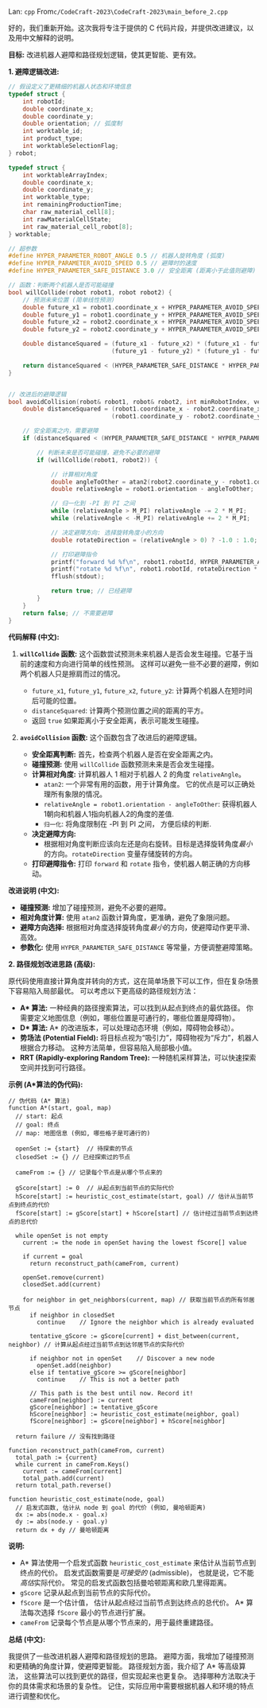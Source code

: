 Lan: `cpp` From`c/CodeCraft-2023\CodeCraft-2023\main_before_2.cpp`

好的，我们重新开始。这次我将专注于提供的 C 代码片段，并提供改进建议，以及用中文解释的说明。

**目标:** 改进机器人避障和路径规划逻辑，使其更智能、更有效。

**1. 避障逻辑改进:**

```c
// 假设定义了更精细的机器人状态和环境信息
typedef struct {
    int robotId;
    double coordinate_x;
    double coordinate_y;
    double orientation; // 弧度制
    int worktable_id;
    int product_type;
    int worktableSelectionFlag;
} robot;

typedef struct {
    int worktableArrayIndex;
    double coordinate_x;
    double coordinate_y;
    int worktable_type;
    int remainingProductionTime;
    char raw_material_cell[8];
    int rawMaterialCellState;
    int raw_material_cell_robot[8];
} worktable;

// 超参数
#define HYPER_PARAMETER_ROBOT_ANGLE 0.5 // 机器人旋转角度 (弧度)
#define HYPER_PARAMETER_AVOID_SPEED 0.5 // 避障时的速度
#define HYPER_PARAMETER_SAFE_DISTANCE 3.0 // 安全距离 (距离小于此值则避障)

// 函数：判断两个机器人是否可能碰撞
bool willCollide(robot robot1, robot robot2) {
    // 预测未来位置 (简单线性预测)
    double future_x1 = robot1.coordinate_x + HYPER_PARAMETER_AVOID_SPEED * cos(robot1.orientation);
    double future_y1 = robot1.coordinate_y + HYPER_PARAMETER_AVOID_SPEED * sin(robot1.orientation);
    double future_x2 = robot2.coordinate_x + HYPER_PARAMETER_AVOID_SPEED * cos(robot2.orientation);
    double future_y2 = robot2.coordinate_y + HYPER_PARAMETER_AVOID_SPEED * sin(robot2.orientation);

    double distanceSquared = (future_x1 - future_x2) * (future_x1 - future_x2) +
                             (future_y1 - future_y2) * (future_y1 - future_y2);

    return distanceSquared < (HYPER_PARAMETER_SAFE_DISTANCE * HYPER_PARAMETER_SAFE_DISTANCE);
}


// 改进后的避障逻辑
bool avoidCollision(robot& robot1, robot& robot2, int minRobotIndex, vector<robot>& robot_array) {
    double distanceSquared = (robot1.coordinate_x - robot2.coordinate_x) * (robot1.coordinate_x - robot2.coordinate_x) +
                             (robot1.coordinate_y - robot2.coordinate_y) * (robot1.coordinate_y - robot2.coordinate_y);

    // 安全距离之内，需要避障
    if (distanceSquared < (HYPER_PARAMETER_SAFE_DISTANCE * HYPER_PARAMETER_SAFE_DISTANCE)) {

        // 判断未来是否可能碰撞，避免不必要的避障
        if (willCollide(robot1, robot2)) {

            // 计算相对角度
            double angleToOther = atan2(robot2.coordinate_y - robot1.coordinate_y, robot2.coordinate_x - robot1.coordinate_x);
            double relativeAngle = robot1.orientation - angleToOther;

            // 归一化到 -PI 到 PI 之间
            while (relativeAngle > M_PI) relativeAngle -= 2 * M_PI;
            while (relativeAngle < -M_PI) relativeAngle += 2 * M_PI;

            // 决定避障方向: 选择旋转角度小的方向
            double rotateDirection = (relativeAngle > 0) ? -1.0 : 1.0;

            // 打印避障指令
            printf("forward %d %f\n", robot1.robotId, HYPER_PARAMETER_AVOID_SPEED); //稍微前进
            printf("rotate %d %f\n", robot1.robotId, rotateDirection * HYPER_PARAMETER_ROBOT_ANGLE);
            fflush(stdout);

            return true; // 已经避障
        }
    }
    return false; // 不需要避障
}
```

**代码解释 (中文):**

1.  **`willCollide` 函数:**  这个函数尝试预测未来机器人是否会发生碰撞。它基于当前的速度和方向进行简单的线性预测。  这样可以避免一些不必要的避障，例如两个机器人只是擦肩而过的情况。

    *   `future_x1`, `future_y1`, `future_x2`, `future_y2`:  计算两个机器人在短时间后可能的位置。
    *   `distanceSquared`:  计算两个预测位置之间的距离的平方。
    *   返回 `true` 如果距离小于安全距离，表示可能发生碰撞。

2.  **`avoidCollision` 函数:**  这个函数包含了改进后的避障逻辑。

    *   **安全距离判断:** 首先，检查两个机器人是否在安全距离之内。
    *   **碰撞预测:** 使用 `willCollide` 函数预测未来是否会发生碰撞。
    *   **计算相对角度:** 计算机器人 1 相对于机器人 2 的角度 `relativeAngle`。
        *   `atan2`:  一个非常有用的函数，用于计算角度。 它的优点是可以正确处理所有象限的情况。
        *   `relativeAngle = robot1.orientation - angleToOther`: 获得机器人1朝向和机器人1指向机器人2的角度的差值.
        *   `归一化`:  将角度限制在 -PI 到 PI 之间， 方便后续的判断.
    *   **决定避障方向:**
        *   根据相对角度判断应该向左还是向右旋转。目标是选择旋转角度*最小*的方向。`rotateDirection` 变量存储旋转的方向。
    *   **打印避障指令:** 打印 `forward` 和 `rotate` 指令，使机器人朝正确的方向移动。

**改进说明 (中文):**

*   **碰撞预测:**  增加了碰撞预测，避免不必要的避障。
*   **相对角度计算:** 使用 `atan2` 函数计算角度，更准确，避免了象限问题。
*   **避障方向选择:**  根据相对角度选择旋转角度*最小*的方向，使避障动作更平滑、高效。
*   **参数化:**  使用 `HYPER_PARAMETER_SAFE_DISTANCE` 等常量，方便调整避障策略。

**2. 路径规划改进思路 (高级):**

原代码使用直接计算角度并转向的方式，这在简单场景下可以工作，但在复杂场景下容易陷入局部最优。 可以考虑以下更高级的路径规划方法：

*   **A\* 算法:**  一种经典的路径搜索算法，可以找到从起点到终点的最优路径。 你需要定义地图信息（例如，哪些位置是可通行的，哪些位置是障碍物）。
*   **D\* 算法:**  A\* 的改进版本，可以处理动态环境（例如，障碍物会移动）。
*   **势场法 (Potential Field):**  将目标点视为“吸引力”，障碍物视为“斥力”，机器人根据合力移动。 这种方法简单，但容易陷入局部极小值。
*   **RRT (Rapidly-exploring Random Tree):**  一种随机采样算法，可以快速探索空间并找到可行路径。

**示例 (A\*算法的伪代码):**

```
// 伪代码 (A* 算法)
function A*(start, goal, map)
  // start: 起点
  // goal: 终点
  // map: 地图信息 (例如, 哪些格子是可通行的)

  openSet := {start}  // 待探索的节点
  closedSet := {} // 已经探索过的节点

  cameFrom := {} // 记录每个节点是从哪个节点来的

  gScore[start] := 0  // 从起点到当前节点的实际代价
  hScore[start] := heuristic_cost_estimate(start, goal) // 估计从当前节点到终点的代价
  fScore[start] := gScore[start] + hScore[start] // 估计经过当前节点到达终点的总代价

  while openSet is not empty
    current := the node in openSet having the lowest fScore[] value

    if current = goal
      return reconstruct_path(cameFrom, current)

    openSet.remove(current)
    closedSet.add(current)

    for neighbor in get_neighbors(current, map) // 获取当前节点的所有邻居节点
      if neighbor in closedSet
        continue    // Ignore the neighbor which is already evaluated

      tentative_gScore := gScore[current] + dist_between(current, neighbor) // 计算从起点经过当前节点到达邻居节点的实际代价

      if neighbor not in openSet    // Discover a new node
        openSet.add(neighbor)
      else if tentative_gScore >= gScore[neighbor]
        continue    // This is not a better path

      // This path is the best until now. Record it!
      cameFrom[neighbor] := current
      gScore[neighbor] := tentative_gScore
      hScore[neighbor] := heuristic_cost_estimate(neighbor, goal)
      fScore[neighbor] := gScore[neighbor] + hScore[neighbor]

  return failure // 没有找到路径

function reconstruct_path(cameFrom, current)
  total_path := {current}
  while current in cameFrom.Keys()
    current := cameFrom[current]
    total_path.add(current)
  return total_path.reverse()

function heuristic_cost_estimate(node, goal)
  // 启发式函数, 估计从 node 到 goal 的代价 (例如, 曼哈顿距离)
  dx := abs(node.x - goal.x)
  dy := abs(node.y - goal.y)
  return dx + dy // 曼哈顿距离
```

**说明:**

*   A\* 算法使用一个启发式函数 `heuristic_cost_estimate` 来估计从当前节点到终点的代价。 启发式函数需要是*可接受的* (admissible)， 也就是说，它不能*高估*实际代价。  常见的启发式函数包括曼哈顿距离和欧几里得距离。
*   `gScore` 记录从起点到当前节点的实际代价。
*   `fScore` 是一个估计值， 估计从起点经过当前节点到达终点的总代价。 A\* 算法每次选择 `fScore` 最小的节点进行扩展。
*   `cameFrom` 记录每个节点是从哪个节点来的，用于最终重建路径。

**总结 (中文):**

我提供了一些改进机器人避障和路径规划的思路。 避障方面，我增加了碰撞预测和更精确的角度计算，使避障更智能。 路径规划方面，我介绍了 A\* 等高级算法， 这些算法可以找到更优的路径，但实现起来也更复杂。 选择哪种方法取决于你的具体需求和场景的复杂性。 记住，实际应用中需要根据机器人和环境的特点进行调整和优化。
